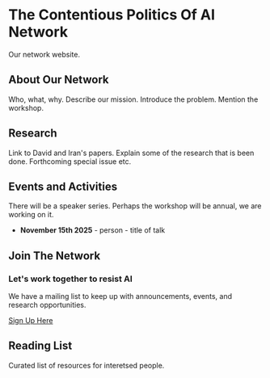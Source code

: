 # The Contentious Politics Of AI Network
Our network website.

## About Our Network

Who, what, why. Describe our mission. Introduce the problem. Mention the workshop.


## Research

Link to David and Iran's papers. Explain some of the research that is been done. Forthcoming special issue etc.

## Events and Activities

There will be a speaker series. Perhaps the workshop will be annual, we are working on it.

+ **November 15th 2025** - person -  title of talk 

## Join The Network
### Let's work together to resist AI

We have a mailing list to keep up with announcements, events, and research opportunities.

[Sign Up Here](https://forms.office.com/e/t30XZjtpif)

## Reading List

Curated list of resources for interetsed people.
